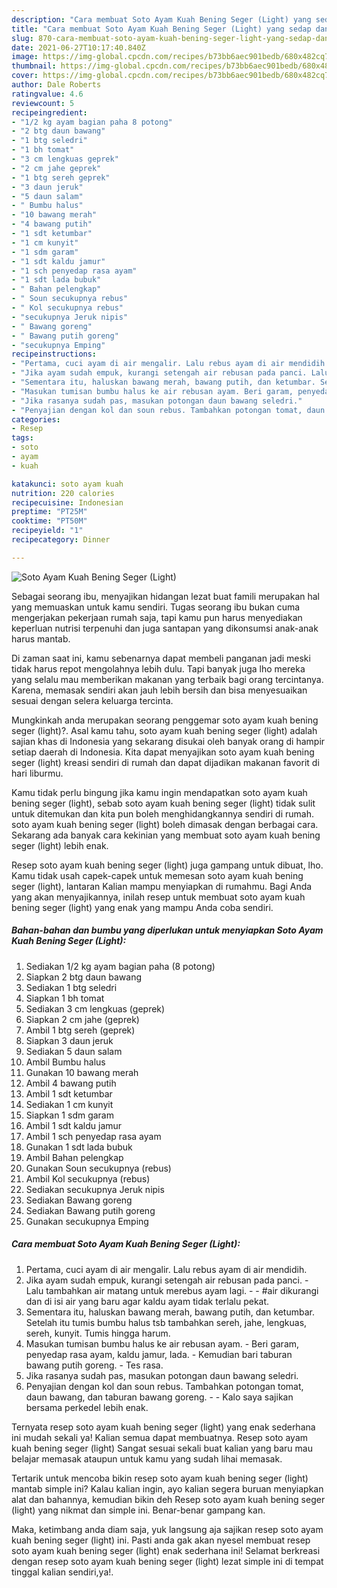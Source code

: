 ```yaml
---
description: "Cara membuat Soto Ayam Kuah Bening Seger (Light) yang sedap dan Mudah Dibuat"
title: "Cara membuat Soto Ayam Kuah Bening Seger (Light) yang sedap dan Mudah Dibuat"
slug: 870-cara-membuat-soto-ayam-kuah-bening-seger-light-yang-sedap-dan-mudah-dibuat
date: 2021-06-27T10:17:40.840Z
image: https://img-global.cpcdn.com/recipes/b73bb6aec901bedb/680x482cq70/soto-ayam-kuah-bening-seger-light-foto-resep-utama.jpg
thumbnail: https://img-global.cpcdn.com/recipes/b73bb6aec901bedb/680x482cq70/soto-ayam-kuah-bening-seger-light-foto-resep-utama.jpg
cover: https://img-global.cpcdn.com/recipes/b73bb6aec901bedb/680x482cq70/soto-ayam-kuah-bening-seger-light-foto-resep-utama.jpg
author: Dale Roberts
ratingvalue: 4.6
reviewcount: 5
recipeingredient:
- "1/2 kg ayam bagian paha 8 potong"
- "2 btg daun bawang"
- "1 btg seledri"
- "1 bh tomat"
- "3 cm lengkuas geprek"
- "2 cm jahe geprek"
- "1 btg sereh geprek"
- "3 daun jeruk"
- "5 daun salam"
- " Bumbu halus"
- "10 bawang merah"
- "4 bawang putih"
- "1 sdt ketumbar"
- "1 cm kunyit"
- "1 sdm garam"
- "1 sdt kaldu jamur"
- "1 sch penyedap rasa ayam"
- "1 sdt lada bubuk"
- " Bahan pelengkap"
- " Soun secukupnya rebus"
- " Kol secukupnya rebus"
- "secukupnya Jeruk nipis"
- " Bawang goreng"
- " Bawang putih goreng"
- "secukupnya Emping"
recipeinstructions:
- "Pertama, cuci ayam di air mengalir. Lalu rebus ayam di air mendidih."
- "Jika ayam sudah empuk, kurangi setengah air rebusan pada panci. Lalu tambahkan air matang untuk merebus ayam lagi.  #air dikurangi dan di isi air yang baru agar kaldu ayam tidak terlalu pekat."
- "Sementara itu, haluskan bawang merah, bawang putih, dan ketumbar. Setelah itu tumis bumbu halus tsb tambahkan sereh, jahe, lengkuas, sereh, kunyit. Tumis hingga harum."
- "Masukan tumisan bumbu halus ke air rebusan ayam. Beri garam, penyedap rasa ayam, kaldu jamur, lada. Kemudian bari taburan bawang putih goreng. Tes rasa."
- "Jika rasanya sudah pas, masukan potongan daun bawang seledri."
- "Penyajian dengan kol dan soun rebus. Tambahkan potongan tomat, daun bawang, dan taburan bawang goreng.  Kalo saya sajikan bersama perkedel lebih enak."
categories:
- Resep
tags:
- soto
- ayam
- kuah

katakunci: soto ayam kuah 
nutrition: 220 calories
recipecuisine: Indonesian
preptime: "PT25M"
cooktime: "PT50M"
recipeyield: "1"
recipecategory: Dinner

---
```



![Soto Ayam Kuah Bening Seger (Light)](https://img-global.cpcdn.com/recipes/b73bb6aec901bedb/680x482cq70/soto-ayam-kuah-bening-seger-light-foto-resep-utama.jpg)

Sebagai seorang ibu, menyajikan hidangan lezat buat famili merupakan hal yang memuaskan untuk kamu sendiri. Tugas seorang ibu bukan cuma mengerjakan pekerjaan rumah saja, tapi kamu pun harus menyediakan keperluan nutrisi terpenuhi dan juga santapan yang dikonsumsi anak-anak harus mantab.

Di zaman  saat ini, kamu sebenarnya dapat membeli panganan jadi meski tidak harus repot mengolahnya lebih dulu. Tapi banyak juga lho mereka yang selalu mau memberikan makanan yang terbaik bagi orang tercintanya. Karena, memasak sendiri akan jauh lebih bersih dan bisa menyesuaikan sesuai dengan selera keluarga tercinta. 



Mungkinkah anda merupakan seorang penggemar soto ayam kuah bening seger (light)?. Asal kamu tahu, soto ayam kuah bening seger (light) adalah sajian khas di Indonesia yang sekarang disukai oleh banyak orang di hampir setiap daerah di Indonesia. Kita dapat menyajikan soto ayam kuah bening seger (light) kreasi sendiri di rumah dan dapat dijadikan makanan favorit di hari liburmu.

Kamu tidak perlu bingung jika kamu ingin mendapatkan soto ayam kuah bening seger (light), sebab soto ayam kuah bening seger (light) tidak sulit untuk ditemukan dan kita pun boleh menghidangkannya sendiri di rumah. soto ayam kuah bening seger (light) boleh dimasak dengan berbagai cara. Sekarang ada banyak cara kekinian yang membuat soto ayam kuah bening seger (light) lebih enak.

Resep soto ayam kuah bening seger (light) juga gampang untuk dibuat, lho. Kamu tidak usah capek-capek untuk memesan soto ayam kuah bening seger (light), lantaran Kalian mampu menyiapkan di rumahmu. Bagi Anda yang akan menyajikannya, inilah resep untuk membuat soto ayam kuah bening seger (light) yang enak yang mampu Anda coba sendiri.

<!--inarticleads1-->

##### Bahan-bahan dan bumbu yang diperlukan untuk menyiapkan Soto Ayam Kuah Bening Seger (Light):

1. Sediakan 1/2 kg ayam bagian paha (8 potong)
1. Siapkan 2 btg daun bawang
1. Sediakan 1 btg seledri
1. Siapkan 1 bh tomat
1. Sediakan 3 cm lengkuas (geprek)
1. Siapkan 2 cm jahe (geprek)
1. Ambil 1 btg sereh (geprek)
1. Siapkan 3 daun jeruk
1. Sediakan 5 daun salam
1. Ambil  Bumbu halus
1. Gunakan 10 bawang merah
1. Ambil 4 bawang putih
1. Ambil 1 sdt ketumbar
1. Sediakan 1 cm kunyit
1. Siapkan 1 sdm garam
1. Ambil 1 sdt kaldu jamur
1. Ambil 1 sch penyedap rasa ayam
1. Gunakan 1 sdt lada bubuk
1. Ambil  Bahan pelengkap
1. Gunakan  Soun secukupnya (rebus)
1. Ambil  Kol secukupnya (rebus)
1. Sediakan secukupnya Jeruk nipis
1. Sediakan  Bawang goreng
1. Sediakan  Bawang putih goreng
1. Gunakan secukupnya Emping




<!--inarticleads2-->

##### Cara membuat Soto Ayam Kuah Bening Seger (Light):

1. Pertama, cuci ayam di air mengalir. Lalu rebus ayam di air mendidih.
1. Jika ayam sudah empuk, kurangi setengah air rebusan pada panci. - Lalu tambahkan air matang untuk merebus ayam lagi. -  - #air dikurangi dan di isi air yang baru agar kaldu ayam tidak terlalu pekat.
1. Sementara itu, haluskan bawang merah, bawang putih, dan ketumbar. Setelah itu tumis bumbu halus tsb tambahkan sereh, jahe, lengkuas, sereh, kunyit. Tumis hingga harum.
1. Masukan tumisan bumbu halus ke air rebusan ayam. - Beri garam, penyedap rasa ayam, kaldu jamur, lada. - Kemudian bari taburan bawang putih goreng. - Tes rasa.
1. Jika rasanya sudah pas, masukan potongan daun bawang seledri.
1. Penyajian dengan kol dan soun rebus. Tambahkan potongan tomat, daun bawang, dan taburan bawang goreng. -  - Kalo saya sajikan bersama perkedel lebih enak.




Ternyata resep soto ayam kuah bening seger (light) yang enak sederhana ini mudah sekali ya! Kalian semua dapat membuatnya. Resep soto ayam kuah bening seger (light) Sangat sesuai sekali buat kalian yang baru mau belajar memasak ataupun untuk kamu yang sudah lihai memasak.

Tertarik untuk mencoba bikin resep soto ayam kuah bening seger (light) mantab simple ini? Kalau kalian ingin, ayo kalian segera buruan menyiapkan alat dan bahannya, kemudian bikin deh Resep soto ayam kuah bening seger (light) yang nikmat dan simple ini. Benar-benar gampang kan. 

Maka, ketimbang anda diam saja, yuk langsung aja sajikan resep soto ayam kuah bening seger (light) ini. Pasti anda gak akan nyesel membuat resep soto ayam kuah bening seger (light) enak sederhana ini! Selamat berkreasi dengan resep soto ayam kuah bening seger (light) lezat simple ini di tempat tinggal kalian sendiri,ya!.

